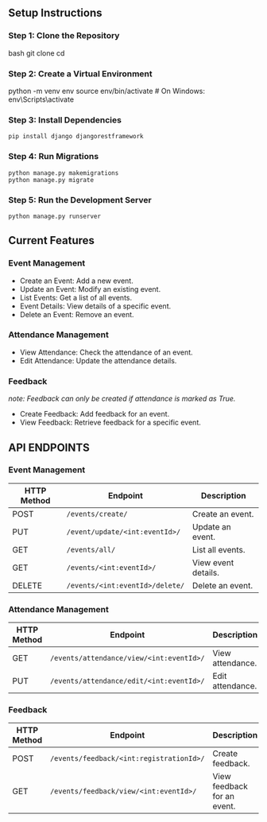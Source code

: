 ## **Setup Instructions**

### **Step 1: Clone the Repository**

bash
git clone <repository-url>
cd <repository-directory>

### Step 2: Create a Virtual Environment

python -m venv env
source env/bin/activate  # On Windows: env\Scripts\activate

### Step 3: Install Dependencies

    pip install django djangorestframework

### Step 4: Run Migrations

    python manage.py makemigrations
    python manage.py migrate

### Step 5: Run the Development Server

    python manage.py runserver

## **Current Features**
### Event Management

- Create an Event: Add a new event.
- Update an Event: Modify an existing event.
- List Events: Get a list of all events.
- Event Details: View details of a specific event.
- Delete an Event: Remove an event.

### Attendance Management

- View Attendance: Check the attendance of an event.
- Edit Attendance: Update the attendance details.

### Feedback

  _note:  Feedback can only be created if attendance is marked as True.<br>_
  - Create Feedback: Add feedback for an event.<br>
  - View Feedback: Retrieve feedback for a specific event.<br>
##  **API ENDPOINTS**
### **Event Management**
| HTTP Method | Endpoint                              | Description              |
|-------------|---------------------------------------|--------------------------|
| POST        | `/events/create/`                    | Create an event.         |
| PUT         | `/event/update/<int:eventId>/`       | Update an event.         |
| GET         | `/events/all/`                       | List all events.         |
| GET         | `/events/<int:eventId>/`             | View event details.      |
| DELETE      | `/events/<int:eventId>/delete/`      | Delete an event.         |

### **Attendance Management**
| HTTP Method | Endpoint                                     | Description               |
|-------------|----------------------------------------------|---------------------------|
| GET         | `/events/attendance/view/<int:eventId>/`    | View attendance.          |
| PUT         | `/events/attendance/edit/<int:eventId>/`    | Edit attendance.          |

### **Feedback**
| HTTP Method | Endpoint                                     | Description               |
|-------------|----------------------------------------------|---------------------------|
| POST        | `/events/feedback/<int:registrationId>/`    | Create feedback.          |
| GET         | `/events/feedback/view/<int:eventId>/`      | View feedback for an event.|

